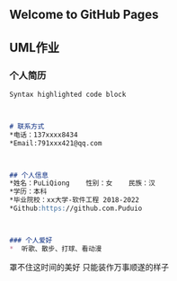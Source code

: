 ## Welcome to GitHub Pages
## UML作业



### 个人简历


```markdown
Syntax highlighted code block



# 联系方式
*电话：137xxxx8434
*Email:791xxx421@qq.com



## 个人信息
*姓名：PuLiQiong    性别：女    民族：汉
*学历：本科
*毕业院校：xx大学-软件工程 2018-2022
*Github:https://github.com.Puduio



### 个人爱好
*  听歌、散步、打球、看动漫


```

罩不住这时间的美好 只能装作万事顺遂的样子


